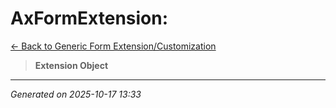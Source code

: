 # AxFormExtension: 

[← Back to Generic Form Extension/Customization](../README.md)

> **Extension Object**

---

*Generated on 2025-10-17 13:33*

